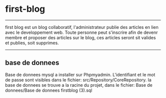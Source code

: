 # first-blog
***
first blog est un blog collaboratif, l'administrateur publie des articles en lien avec le developpement web.
Toute personne peut s'inscrire afin de devenr membre et proposer des articles sur le blog, ces articles seront sit valides et publies, soit supprimes.
***
## base de donnees
Base de donnees mysql a installer sur Phpmyadmin. L'identifiant et le mot de passe sont visibles dans le fichier: src/Repository/CoreRepository.
la base de donnees se trouve a la racine du projet, dans le fichier: Base de donnees/Base de donnees firstblog (3).sql

